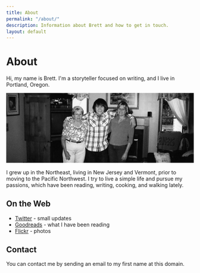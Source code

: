 ```yaml
---
title: About
permalink: "/about/"
description: Information about Brett and how to get in touch.
layout: default
---
```


# About

<p class='intro'>Hi, my name is Brett. I'm a storyteller focused on
writing, and I live in Portland, Oregon.</p>

![Photo of Brett, his mother, and his grandmother](/img/brett_about.jpg)

I grew up in the Northeast, living in New Jersey and Vermont, prior to
moving to the Pacific Northwest. I try to live a simple life and pursue
my passions, which have been reading, writing, cooking, and walking
lately.

## On the Web

- [Twitter](https://twitter.com/brettchalupa) - small updates
- [Goodreads](https://www.goodreads.com/brettchalupa) - what I have been
  reading
- [Flickr](https://www.flickr.com/photos/brettchalupa/) - photos

## Contact

You can contact me by sending an email to my first name at this domain.
